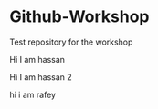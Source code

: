 # Github-Workshop
Test repository for the workshop

Hi I am hassan

Hi I am hassan 2

hi i am rafey
